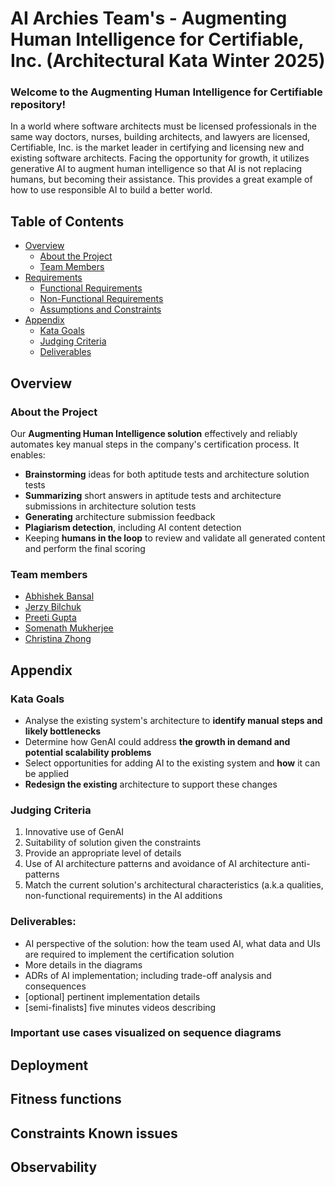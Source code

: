 # **AI Archies Team's - Augmenting Human Intelligence for Certifiable, Inc. (Architectural Kata Winter 2025)**

### Welcome to the Augmenting Human Intelligence for Certifiable repository!

In a world where software architects must be licensed professionals in the same way doctors, nurses, building architects, and lawyers are licensed, Certifiable, Inc. is the market leader in certifying and licensing new and existing software architects.  Facing the opportunity for growth, it utilizes generative AI to augment human intelligence so that AI is not replacing humans, but becoming their assistance. This provides a great example of how to use responsible AI to build a better world.

## **Table of Contents**

- [Overview](#overview)
  - [About the Project](#about-the-project)
  - [Team Members](#team-members)
- [Requirements](#-requirements)
  - [Functional Requirements](#functional-requirements)
  - [Non-Functional Requirements](#non-functional-requirements)
  - [Assumptions and Constraints](#assumptions-and-constraints)
- [Appendix](#appendix)
  - [Kata Goals](#kata-goals)
  - [Judging Criteria](#judging-criteria)
  - [Deliverables](#deliverables)

## **Overview**

### **About the Project**

Our **Augmenting Human Intelligence solution** effectively and reliably automates key manual steps in the company's certification process. It enables:

- **Brainstorming** ideas for both aptitude tests and architecture solution tests
- **Summarizing** short answers in aptitude tests and architecture submissions in architecture solution tests
- **Generating** architecture submission feedback
- **Plagiarism detection**, including AI content detection
- Keeping **humans in the loop** to review and validate all generated content and perform the final scoring

### **Team members**

* [Abhishek Bansal](https://www.linkedin.com/in/bansala/)
* [Jerzy Bilchuk](https://www.linkedin.com/in/jerzybilchuk/)
* [Preeti Gupta](https://www.linkedin.com/in/pep/)
* [Somenath Mukherjee](https://www.linkedin.com/in/somenathmukherjee/)
* [Christina Zhong](https://www.linkedin.com/in/zhongchristina/)

## **Appendix**

### Kata Goals

- Analyse the existing system's architecture to **identify manual steps and likely bottlenecks** 
- Determine how GenAI could address **the growth in demand and potential scalability problems** 
- Select opportunities for adding AI to the existing system and **how** it can be applied
- **Redesign the existing** architecture to support these changes
  
### Judging Criteria

1. Innovative use of GenAI
2. Suitability of solution given the constraints
3. Provide an appropriate level of details
4. Use of AI architecture patterns and avoidance of AI architecture anti-patterns 
5. Match the current solution's architectural characteristics (a.k.a qualities, non-functional requirements) in the AI additions

### Deliverables: 
- AI perspective of the solution: how the team used AI, what data and UIs are required to implement the certification solution 
- More details in the diagrams
- ADRs of AI implementation; including trade-off analysis and consequences
- [optional] pertinent implementation details
- [semi-finalists] five minutes videos describing

### Important use cases visualized on sequence diagrams

## Deployment

## Fitness functions

## Constraints Known issues

## Observability
